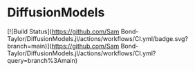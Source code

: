 # DiffusionModels

[![Build Status](https://github.com/Sam Bond-Taylor/DiffusionModels.jl/actions/workflows/CI.yml/badge.svg?branch=main)](https://github.com/Sam Bond-Taylor/DiffusionModels.jl/actions/workflows/CI.yml?query=branch%3Amain)
